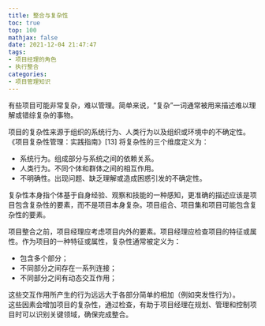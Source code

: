 ```yaml
---
title: 整合与复杂性
toc: true
top: 100
mathjax: false
date: 2021-12-04 21:47:47
tags:
- 项目经理的角色
- 执行整合
categories:
- 项目管理知识
---
```

有些项目可能非常复杂，难以管理。简单来说，“复杂”一词通常被用来描述难以理解或错综复杂的事物。  

项目的复杂性来源于组织的系统行为、人类行为以及组织或环境中的不确定性。  
《项目复杂性管理：实践指南》[13] 将复杂性的三个维度定义为：

- 系统行为。组成部分与系统之间的依赖关系。
- 人类行为。不同个体和群体之间的相互作用。
- 不明确性。出现问题、缺乏理解或造成困惑引发的不确定性。  

复杂性本身指个体基于自身经验、观察和技能的一种感知，更准确的描述应该是项目包含复杂性的要素，而不是项目本身复杂。项目组合、项目集和项目可能包含复杂性的要素。

项目整合之前，项目经理应考虑项目内外的要素。项目经理应检查项目的特征或属性。作为项目的一种特征或属性，复杂性通常被定义为：

- 包含多个部分；
- 不同部分之间存在一系列连接；
- 不同部分之间有动态交互作用；  

这些交互作用所产生的行为远远大于各部分简单的相加（例如突发性行为）。  
这些因素会增加项目的复杂性，通过检查，有助于项目经理在规划、管理和控制项目时可以识别关键领域，确保完成整合。
